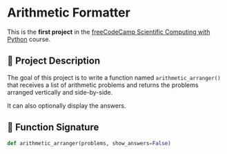 # Arithmetic Formatter

This is the **first project** in the [freeCodeCamp Scientific Computing with Python](https://www.freecodecamp.org/learn/scientific-computing-with-python/) course.

## 🧮 Project Description

The goal of this project is to write a function named `arithmetic_arranger()` that receives a list of arithmetic problems and returns the problems arranged vertically and side-by-side.

It can also optionally display the answers.

## 📝 Function Signature

```python
def arithmetic_arranger(problems, show_answers=False)

